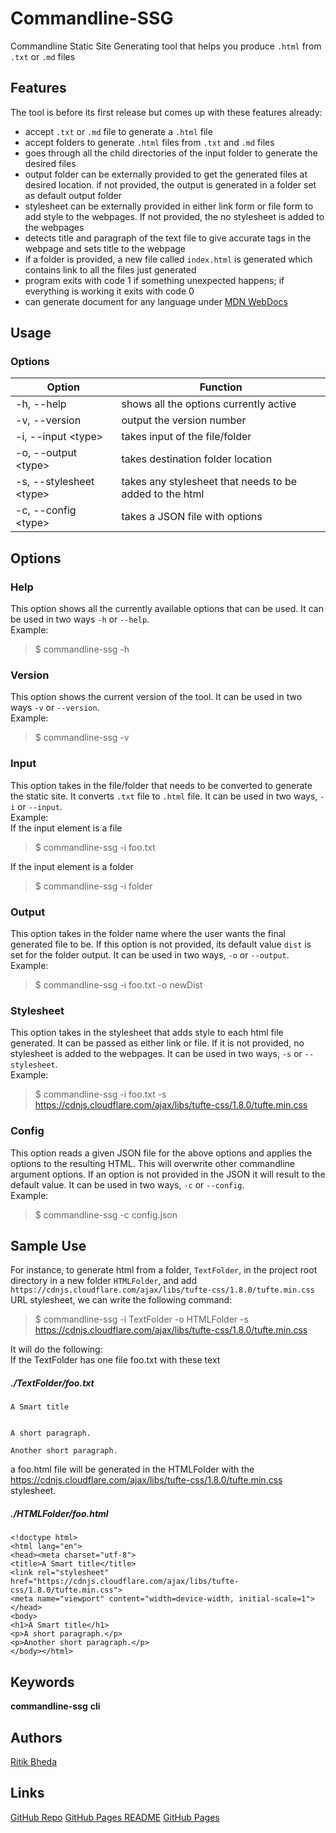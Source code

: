 # Commandline-SSG

Commandline Static Site Generating tool that helps you produce `.html` from `.txt` or `.md` files

## Features

The tool is before its first release but comes up with these features already:

- accept `.txt` or `.md` file to generate a `.html` file
- accept folders to generate `.html` files from `.txt` and `.md` files
- goes through all the child directories of the input folder to generate the desired files
- output folder can be externally provided to get the generated files at desired location. if not provided, the output is generated in a folder set as default output folder
- stylesheet can be externally provided in either link form or file form to add style to the webpages. If not provided, the no stylesheet is added to the webpages
- detects title and paragraph of the text file to give accurate tags in the webpage and sets title to the webpage
- if a folder is provided, a new file called `index.html` is generated which contains link to all the files just generated
- program exits with code 1 if something unexpected happens; if everything is working it exits with code 0
- can generate document for any language under [MDN WebDocs](https://developer.mozilla.org/en-US/docs/Web/HTML/Global_attributes/lang)

## Usage

### Options

| Option                    | Function                                                |
| ------------------------- | ------------------------------------------------------- |
| -h, --help                | shows all the options currently active                  |
| -v, --version             | output the version number                               |
| -i, --input \<type>       | takes input of the file/folder                          |
| -o, --output \<type>      | takes destination folder location                       |
| -s, --stylesheet \<type\> | takes any stylesheet that needs to be added to the html |
| -c, --config \<type>      | takes a JSON file with options                          |

## Options

### Help

This option shows all the currently available options that can be used. It can be used in two ways `-h` or `--help`.<br>
Example:

> $ commandline-ssg -h

### Version

This option shows the current version of the tool. It can be used in two ways `-v` or `--version`. <br>
Example:

> $ commandline-ssg -v

### Input

This option takes in the file/folder that needs to be converted to generate the static site. It converts `.txt` file to `.html` file. It can be used in two ways, `-i` or `--input`.<br>
Example:<br>
If the input element is a file

> $ commandline-ssg -i foo.txt

If the input element is a folder

> $ commandline-ssg -i folder

### Output

This option takes in the folder name where the user wants the final generated file to be. If this option is not provided, its default value `dist` is set for the folder output. It can be used in two ways, `-o` or `--output`.<br>
Example:

> $ commandline-ssg -i foo.txt -o newDist

### Stylesheet

This option takes in the stylesheet that adds style to each html file generated. It can be passed as either link or file. If it is not provided, no stylesheet is added to the webpages. It can be used in two ways, `-s` or `--stylesheet`.<br>
Example:

> $ commandline-ssg -i foo.txt -s https://cdnjs.cloudflare.com/ajax/libs/tufte-css/1.8.0/tufte.min.css

### Config

This option reads a given JSON file for the above options and applies the options to the resulting HTML. This will overwrite other commandline argument options. If an option is not provided in the JSON it will result to the default value. It can be used in two ways, `-c` or `--config`.<br>
Example:

> $ commandline-ssg -c config.json

## Sample Use

For instance, to generate html from a folder, `TextFolder`, in the project root directory in a new folder `HTMLFolder`, and add `https://cdnjs.cloudflare.com/ajax/libs/tufte-css/1.8.0/tufte.min.css` URL stylesheet, we can write the following command:

> $ commandline-ssg -i TextFolder -o HTMLFolder -s https://cdnjs.cloudflare.com/ajax/libs/tufte-css/1.8.0/tufte.min.css

It will do the following:<br>
If the TextFolder has one file foo.txt with these text

##### ./TextFolder/foo.txt

```
A Smart title


A short paragraph.

Another short paragraph.
```

a foo.html file will be generated in the HTMLFolder with the https://cdnjs.cloudflare.com/ajax/libs/tufte-css/1.8.0/tufte.min.css stylesheet.

##### ./HTMLFolder/foo.html

```
<!doctype html>
<html lang="en">
<head><meta charset="utf-8">
<title>A Smart title</title>
<link rel="stylesheet" href="https://cdnjs.cloudflare.com/ajax/libs/tufte-css/1.8.0/tufte.min.css">
<meta name="viewport" content="width=device-width, initial-scale=1">
</head>
<body>
<h1>A Smart title</h1>
<p>A short paragraph.</p>
<p>Another short paragraph.</p>
</body></html>
```

## Keywords

**commandline-ssg** **cli**

## Authors

[Ritik Bheda](https://github.com/ritikbheda)

## Links

[GitHub Repo]()
[GitHub Pages README]()
[GitHub Pages]()
